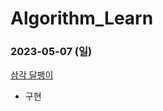 # Algorithm_Learn
### 2023-05-07 (일)
[삼각 달팽이](https://school.programmers.co.kr/learn/courses/30/lessons/68645)
- 구현

